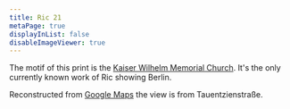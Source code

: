 ```yaml
---
title: Ric 21
metaPage: true
displayInList: false
disableImageViewer: true
---
```


The motif of this print is the [Kaiser Wilhelm Memorial Church](https://en.wikipedia.org/wiki/Kaiser_Wilhelm_Memorial_Church). It's the only currently known work of Ric showing Berlin.

Reconstructed from [Google Maps](https://maps.app.goo.gl/enGVft9vfqbDQTV77) the view is from Tauentzienstraße.
